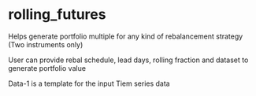 # rolling_futures

Helps generate portfolio multiple for any kind of rebalancement strategy (Two instruments only)

User can provide rebal schedule, lead days, rolling fraction and dataset to generate portfolio value

Data-1 is a template for the input Tiem series data

